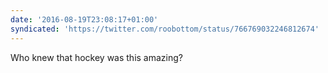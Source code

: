 ```yaml
---
date: '2016-08-19T23:08:17+01:00'
syndicated: 'https://twitter.com/roobottom/status/766769032246812674'
---
```

Who knew that hockey was this amazing?
